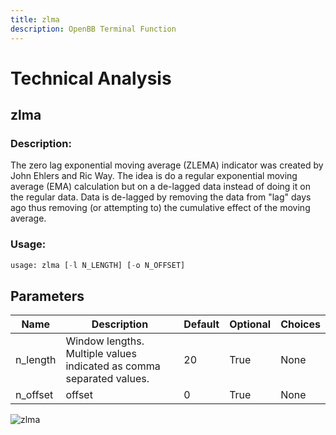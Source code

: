 ```yaml
---
title: zlma
description: OpenBB Terminal Function
---
```


# Technical Analysis

## zlma

### Description: 

The zero lag exponential moving average (ZLEMA) indicator was created by John Ehlers and Ric Way. The idea is do a regular exponential moving average (EMA) calculation but on a de-lagged data instead of doing it on the regular data. Data is de-lagged by removing the data from "lag" days ago thus removing (or attempting to) the cumulative effect of the moving average.

### Usage: 
```python
usage: zlma [-l N_LENGTH] [-o N_OFFSET]
```

## Parameters

| Name | Description | Default | Optional | Choices |
| ---- | ----------- | ------- | -------- | ------- |
| n_length | Window lengths. Multiple values indicated as comma separated values. | 20 | True | None |
| n_offset | offset | 0 | True | None |


![zlma](https://user-images.githubusercontent.com/46355364/154312786-bc60268b-9da9-4fd9-bed6-fc95f5560075.png)

